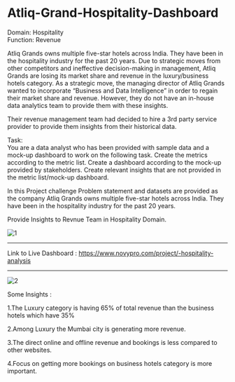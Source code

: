 # Atliq-Grand-Hospitality-Dashboard
Domain:  Hospitality      
Function: Revenue

Atliq Grands owns multiple five-star hotels across India. They have been in the hospitality industry for the past 20 years. Due to strategic moves from other competitors and ineffective decision-making in management, Atliq Grands are losing its market share and revenue in the luxury/business hotels category. As a strategic move, the managing director of Atliq Grands wanted to incorporate “Business and Data Intelligence” in order to regain their market share and revenue. However, they do not have an in-house data analytics team to provide them with these insights.

Their revenue management team had decided to hire a 3rd party service provider to provide them insights from their historical data.

Task:  
You are a data analyst who has been provided with sample data and a mock-up dashboard to work on the following task. 
Create the metrics according to the metric list.
Create a dashboard according to the mock-up provided by stakeholders.
Create relevant insights that are not provided in the metric list/mock-up dashboard.

In this Project challenge Problem statement and datasets are provided as the company Atliq Grands owns multiple five-star hotels across India. 
They have been in the hospitality industry for the past 20 years. 

Provide Insights to Revnue Team in Hospitality Domain.


![1](https://user-images.githubusercontent.com/97013097/204128833-476dd2f9-3cb7-4778-b905-e3fe5c9ccb89.png)

------------------------

Link to Live Dashboard : https://www.novypro.com/project/-hospitality-analysis

------------------------

![2](https://user-images.githubusercontent.com/97013097/204128835-47e03ce6-9daf-414f-9b73-c8f1d3523af6.png)



Some Insights : 

1.The Luxury category is having 65% of total revenue than the business hotels which have 35%

2.Among Luxury the Mumbai city is generating more revenue.

3.The direct online and offline revenue and bookings is less compared to other websites.

4.Focus on getting more bookings on business hotels category is more important.


